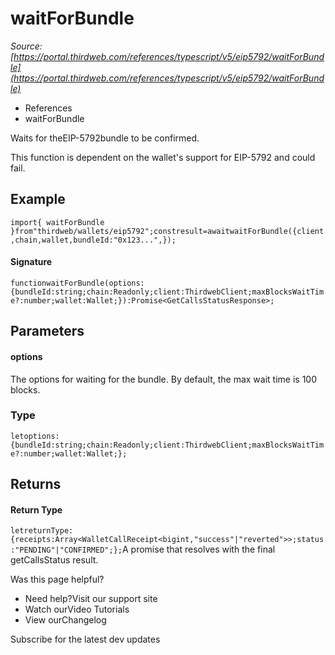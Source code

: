 # waitForBundle

*Source: [https://portal.thirdweb.com/references/typescript/v5/eip5792/waitForBundle](https://portal.thirdweb.com/references/typescript/v5/eip5792/waitForBundle)*

* References
* waitForBundle

Waits for theEIP-5792bundle to be confirmed.

This function is dependent on the wallet's support for EIP-5792 and could fail.

## Example

`import{ waitForBundle }from"thirdweb/wallets/eip5792";constresult=awaitwaitForBundle({client,chain,wallet,bundleId:"0x123...",});`
#### Signature

`functionwaitForBundle(options:{bundleId:string;chain:Readonly;client:ThirdwebClient;maxBlocksWaitTime?:number;wallet:Wallet;}):Promise<GetCallsStatusResponse>;`
## Parameters

#### options

The options for waiting for the bundle.
By default, the max wait time is 100 blocks.

### Type

`letoptions:{bundleId:string;chain:Readonly;client:ThirdwebClient;maxBlocksWaitTime?:number;wallet:Wallet;};`
## Returns

#### Return Type

`letreturnType:{receipts:Array<WalletCallReceipt<bigint,"success"|"reverted">>;status:"PENDING"|"CONFIRMED";};`A promise that resolves with the final getCallsStatus result.

Was this page helpful?

* Need help?Visit our support site
* Watch ourVideo Tutorials
* View ourChangelog

Subscribe for the latest dev updates

